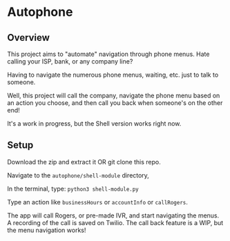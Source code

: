# Autophone

## Overview

This project aims to "automate" navigation through phone menus. Hate calling your ISP, bank, or any company line? 

Having to navigate the numerous phone menus, waiting, etc. just to talk to someone. 

Well, this project will call the company, navigate the phone menu based on an action you choose, and then call you back when someone's on the other end!

It's a work in progress, but the Shell version works right now.

## Setup 

Download the zip and extract it OR git clone this repo.

Navigate to the `autophone/shell-module` directory,

In the terminal, type: `python3 shell-module.py` 

Type an action like `businessHours` or `accountInfo` or `callRogers`. 

The app will call Rogers, or pre-made IVR, and start navigating the menus. A recording of the call is saved on Twilio. The call back feature is a WIP, but the menu navigation works!

